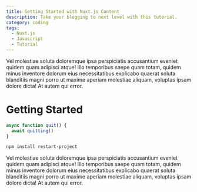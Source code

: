 ```yaml
---
title: Getting Started with Nuxt.js Content
description: Take your blogging to next level with this tutorial.
category: coding
tags:
  - Nuxt.js
  - Javascript
  - Tutorial
---
```


Vel molestiae soluta doloremque ipsa perspiciatis accusantium eveniet quidem quam adipisci atque! Illo temporibus saepe quam totam, quidem minus inventore dolorum eius necessitatibus explicabo quaerat soluta blanditiis magni porro ut maxime aperiam molestiae aliquam, voluptas ipsam dolore dicta! At autem qui error. 
<!--more-->

# Getting Started

```js
async function quit() {
  await quitting()
}
```

```bash
npm install restart-project
```

Vel molestiae soluta doloremque ipsa perspiciatis accusantium eveniet quidem quam adipisci atque! Illo temporibus saepe quam totam, quidem minus inventore dolorum eius necessitatibus explicabo quaerat soluta blanditiis magni porro ut maxime aperiam molestiae aliquam, voluptas ipsam dolore dicta! At autem qui error. 